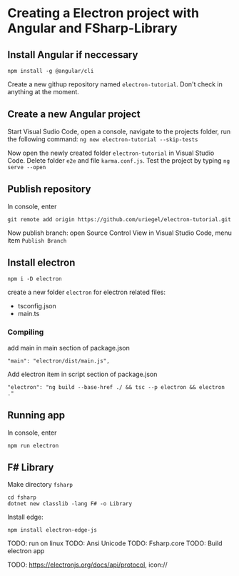 # Creating a Electron project with Angular and FSharp-Library

## Install Angular if neccessary

```npm install -g @angular/cli```

 Create a new githup repository named ```electron-tutorial```. Don't check in anything at the moment.

## Create a new Angular project 

Start Visual Sudio Code, open a console, navigate to the projects folder, run the following command:
```ng new electron-tutorial --skip-tests```

Now open the newly created folder ```electron-tutorial``` in Visual Studio Code. Delete folder ```e2e``` and file ```karma.conf.js```. Test the project by typing ```ng serve --open```

## Publish repository

In console, enter 

```git remote add origin https://github.com/uriegel/electron-tutorial.git```

Now publish branch: open Source Control View in Visual Studio Code, menu item ```Publish Branch``` 

## Install electron

```npm i -D electron```

create a new folder ```electron``` for electron related files:
* tsconfig.json
* main.ts

### Compiling

add main in main section of package.json

```"main": "electron/dist/main.js",```

Add electron item in script section of package.json

```"electron": "ng build --base-href ./ && tsc --p electron && electron ."```

## Running app
In console, enter 

```npm run electron```

## F# Library

Make directory ```fsharp```

```
cd fsharp
dotnet new classlib -lang F# -o Library
```

Install edge:

```npm install electron-edge-js```

TODO: run on linux
TODO: Ansi Unicode
TODO: Fsharp.core
TODO: Build electron app

TODO: https://electronjs.org/docs/api/protocol, icon://

